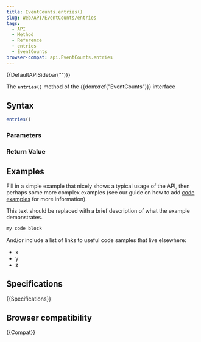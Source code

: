 ```yaml
---
title: EventCounts.entries()
slug: Web/API/EventCounts/entries
tags:
  - API
  - Method
  - Reference
  - entries
  - EventCounts
browser-compat: api.EventCounts.entries
---
```

{{DefaultAPISidebar("")}}

The **`entries()`** method of the {{domxref("EventCounts")}} interface 

## Syntax

```js
entries()
```

### Parameters



### Return Value



## Examples

Fill in a simple example that nicely shows a typical usage of the API, then perhaps some more complex examples (see our guide on how to add [code examples](/en-US/docs/MDN/Contribute/Structures/Code_examples) for more information).

This text should be replaced with a brief description of what the example demonstrates.

```js
my code block
```

And/or include a list of links to useful code samples that live elsewhere:

*   x
*   y
*   z

## Specifications

{{Specifications}}

## Browser compatibility

{{Compat}}

